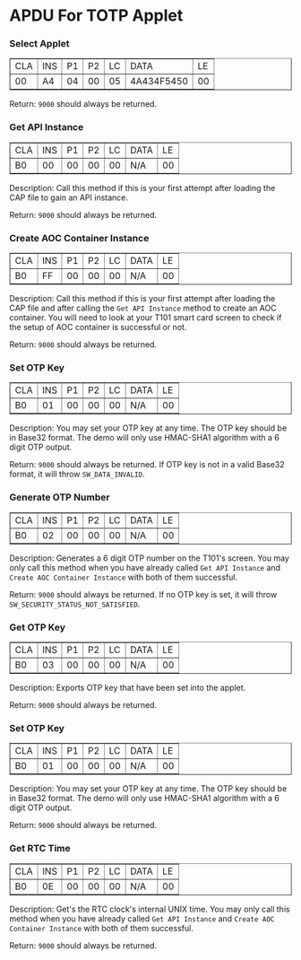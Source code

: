 # APDU For TOTP Applet #

### Select Applet ###

<table border="1">
<tr>
<td>CLA</td>
<td>INS</td>
<td>P1</td>
<td>P2</td>
<td>LC</td>
<td>DATA</td>
<td>LE</td>
</tr>
<tr>
<td>00</td>
<td>A4</td>
<td>04</td>
<td>00</td>
<td>05</td>
<td>4A434F5450</td>
<td>00</td>
</tr>
</table>

Return: `9000` should always be returned.

### Get API Instance ###

<table border="1">
<tr>
<td>CLA</td>
<td>INS</td>
<td>P1</td>
<td>P2</td>
<td>LC</td>
<td>DATA</td>
<td>LE</td>
</tr>
<tr>
<td>B0</td>
<td>00</td>
<td>00</td>
<td>00</td>
<td>00</td>
<td>N/A</td>
<td>00</td>
</tr>
</table>

Description: Call this method if this is your first attempt after loading the CAP file to gain an API instance.

Return: `9000` should always be returned. 

### Create AOC Container Instance ###

<table border="1">
<tr>
<td>CLA</td>
<td>INS</td>
<td>P1</td>
<td>P2</td>
<td>LC</td>
<td>DATA</td>
<td>LE</td>
</tr>
<tr>
<td>B0</td>
<td>FF</td>
<td>00</td>
<td>00</td>
<td>00</td>
<td>N/A</td>
<td>00</td>
</tr>
</table>

Description: Call this method if this is your first attempt after loading the CAP file and after calling the `Get API Instance` method to create an AOC container. You will need to look at your T101 smart card screen to check if the setup of AOC container is successful or not.

Return: `9000` should always be returned. 

### Set OTP Key ###

<table border="1">
<tr>
<td>CLA</td>
<td>INS</td>
<td>P1</td>
<td>P2</td>
<td>LC</td>
<td>DATA</td>
<td>LE</td>
</tr>
<tr>
<td>B0</td>
<td>01</td>
<td>00</td>
<td>00</td>
<td>00</td>
<td>N/A</td>
<td>00</td>
</tr>
</table>

Description: You may set your OTP key at any time. The OTP key should be in Base32 format. The demo will only use HMAC-SHA1 algorithm with a 6 digit OTP output.

Return: `9000` should always be returned. If OTP key is not in a valid Base32 format, it will throw `SW_DATA_INVALID`.

### Generate OTP Number ###

<table border="1">
<tr>
<td>CLA</td>
<td>INS</td>
<td>P1</td>
<td>P2</td>
<td>LC</td>
<td>DATA</td>
<td>LE</td>
</tr>
<tr>
<td>B0</td>
<td>02</td>
<td>00</td>
<td>00</td>
<td>00</td>
<td>N/A</td>
<td>00</td>
</tr>
</table>

Description: Generates a 6 digit OTP number on the T101's screen. You may only call this method when you have already called `Get API Instance` and `Create AOC Container Instance` with both of them successful.

Return: `9000` should always be returned. If no OTP key is set, it will throw `SW_SECURITY_STATUS_NOT_SATISFIED`.

### Get OTP Key ###

<table border="1">
<tr>
<td>CLA</td>
<td>INS</td>
<td>P1</td>
<td>P2</td>
<td>LC</td>
<td>DATA</td>
<td>LE</td>
</tr>
<tr>
<td>B0</td>
<td>03</td>
<td>00</td>
<td>00</td>
<td>00</td>
<td>N/A</td>
<td>00</td>
</tr>
</table>

Description: Exports OTP key that have been set into the applet.

Return: `9000` should always be returned.

### Set OTP Key ###

<table border="1">
<tr>
<td>CLA</td>
<td>INS</td>
<td>P1</td>
<td>P2</td>
<td>LC</td>
<td>DATA</td>
<td>LE</td>
</tr>
<tr>
<td>B0</td>
<td>01</td>
<td>00</td>
<td>00</td>
<td>00</td>
<td>N/A</td>
<td>00</td>
</tr>
</table>

Description: You may set your OTP key at any time. The OTP key should be in Base32 format. The demo will only use HMAC-SHA1 algorithm with a 6 digit OTP output.

Return: `9000` should always be returned.

### Get RTC Time ###

<table border="1">
<tr>
<td>CLA</td>
<td>INS</td>
<td>P1</td>
<td>P2</td>
<td>LC</td>
<td>DATA</td>
<td>LE</td>
</tr>
<tr>
<td>B0</td>
<td>0E</td>
<td>00</td>
<td>00</td>
<td>00</td>
<td>N/A</td>
<td>00</td>
</tr>
</table>

Description: Get's the RTC clock's internal UNIX time. You may only call this method when you have already called `Get API Instance` and `Create AOC Container Instance` with both of them successful.

Return: `9000` should always be returned.